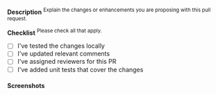 <!-- trunk-ignore-all(markdownlint/MD041) -->
<!-- trunk-ignore-all(markdownlint/MD033) -->

**Description**
<sup>Explain the changes or enhancements you are proposing with this pull request.</sup>

**Checklist**
<sup>Please check all that apply.</sup>

- [ ] I've tested the changes locally
- [ ] I've updated relevant comments
- [ ] I've assigned reviewers for this PR
- [ ] I've added unit tests that cover the changes

#### Screenshots
